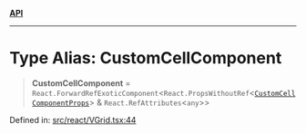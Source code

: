 [**API**](../../API.md)

***

# Type Alias: CustomCellComponent

> **CustomCellComponent** = `React.ForwardRefExoticComponent`\<`React.PropsWithoutRef`\<[`CustomCellComponentProps`](../interfaces/CustomCellComponentProps.md)\> & `React.RefAttributes`\<`any`\>\>

Defined in: [src/react/VGrid.tsx:44](https://github.com/inokawa/virtua/blob/bef8d3f4969c1398c3cf5c6c917097dd810b514f/src/react/VGrid.tsx#L44)
